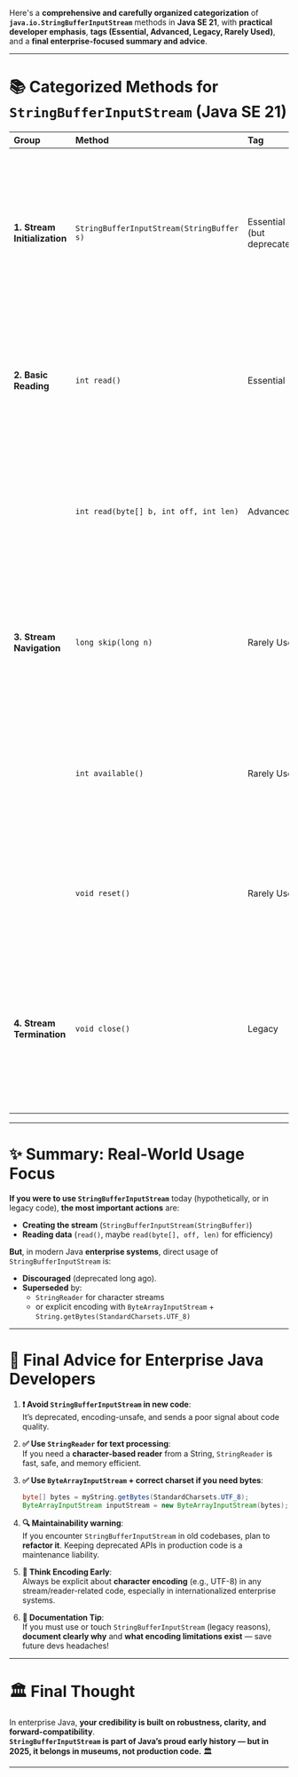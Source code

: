 Here's a **comprehensive and carefully organized categorization** of **`java.io.StringBufferInputStream`** methods in **Java SE 21**, with **practical developer emphasis**, **tags (Essential, Advanced, Legacy, Rarely Used)**, and a **final enterprise-focused summary and advice**.

---

# 📚 Categorized Methods for `StringBufferInputStream` (Java SE 21)

| **Group** | **Method** | **Tag** | **Explanation** |
|:---|:---|:---|:---|
| **1. Stream Initialization** | `StringBufferInputStream(StringBuffer s)` | Essential (but deprecated) | Constructor that initializes the stream from a `StringBuffer`. Instantly creates an in-memory "stream" view of text. **Vital for setup**, but **deprecated** in favor of newer classes. |
| **2. Basic Reading** | `int read()` | Essential | Reads the **next byte** (lower 8 bits of a char). Fundamental for sequential reading. Simple, but **dangerous for non-ASCII data**. |
|  | `int read(byte[] b, int off, int len)` | Advanced | Reads multiple bytes into a buffer — more **efficient** than reading one byte at a time. Critical in performance-sensitive code (if ever used). |
| **3. Stream Navigation** | `long skip(long n)` | Rarely Used | Skips `n` characters. Useful for **random access reading** patterns but rare in practice for in-memory strings. |
|  | `int available()` | Rarely Used | Returns how many characters are left unread. Mostly relevant for fine-grained flow control — uncommon in enterprise apps. |
|  | `void reset()` | Rarely Used | Resets the stream to the beginning. Helps if you want to **reprocess** the stream, but not commonly needed today. |
| **4. Stream Termination** | `void close()` | Legacy | A **no-op** — does nothing! Kept only for API compliance with `InputStream`. Today’s standard practice assumes `close()` matters, but here it doesn't. |

---

# ✨ Summary: Real-World Usage Focus

**If you were to use `StringBufferInputStream`** today (hypothetically, or in legacy code), **the most important actions** are:

- **Creating the stream** (`StringBufferInputStream(StringBuffer)`)
- **Reading data** (`read()`, maybe `read(byte[], off, len)` for efficiency)

**But**, in modern Java **enterprise systems**, direct usage of `StringBufferInputStream` is:
- **Discouraged** (deprecated long ago).
- **Superseded** by:
    - `StringReader` for character streams
    - or explicit encoding with `ByteArrayInputStream` + `String.getBytes(StandardCharsets.UTF_8)`

---

# 🧠 Final Advice for Enterprise Java Developers

1. **❗ Avoid `StringBufferInputStream` in new code**:  
   It’s deprecated, encoding-unsafe, and sends a poor signal about code quality.

2. **✅ Use `StringReader` for text processing**:  
   If you need a **character-based reader** from a String, `StringReader` is fast, safe, and memory efficient.

3. **✅ Use `ByteArrayInputStream` + correct charset if you need bytes**:
   ```java
   byte[] bytes = myString.getBytes(StandardCharsets.UTF_8);
   ByteArrayInputStream inputStream = new ByteArrayInputStream(bytes);
   ```

4. **🔍 Maintainability warning**:  
   If you encounter `StringBufferInputStream` in old codebases, plan to **refactor it**. Keeping deprecated APIs in production code is a maintenance liability.

5. **🧩 Think Encoding Early**:  
   Always be explicit about **character encoding** (e.g., UTF-8) in any stream/reader-related code, especially in internationalized enterprise systems.

6. **📜 Documentation Tip**:  
   If you must use or touch `StringBufferInputStream` (legacy reasons), **document clearly why** and **what encoding limitations exist** — save future devs headaches!

---

# 🏛️ Final Thought

In enterprise Java, **your credibility is built on robustness, clarity, and forward-compatibility**.  
**`StringBufferInputStream` is part of Java’s proud early history — but in 2025, it belongs in museums, not production code.** 🏛️

---

